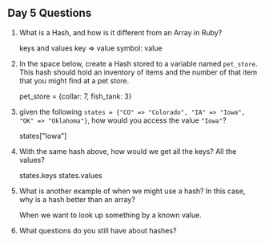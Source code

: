 ## Day 5 Questions

1. What is a Hash, and how is it different from an Array in Ruby?

   keys and values
   key => value
   symbol: value

1. In the space below, create a Hash stored to a variable named `pet_store`.  This hash should hold an inventory of items and the number of that item that you might find at a pet store.

   pet_store = {collar: 7, fish_tank: 3}

1. given the following `states = {"CO" => "Colorado", "IA" => "Iowa", "OK" => "Oklahoma"}`, how would you access the value `"Iowa"`?

   states["Iowa"]

1. With the same hash above, how would we get all the keys?  All the values?

   states.keys
   states.values

1. What is another example of when we might use a hash?  In this case, why is a hash better than an array?

   When we want to look up something by a known value.

1. What questions do you still have about hashes?
